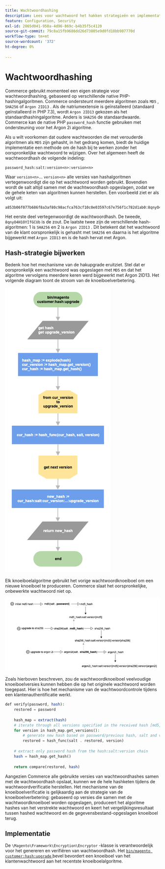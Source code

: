 ```yaml
---
title: Wachtwoordhashing
description: Lees voor wachtwoord het hakken strategieën en implementatie.
feature: Configuration, Security
exl-id: 2865d041-950a-4d96-869c-b4b35f5c4120
source-git-commit: 79c8a15fb9686dd26d73805e9d0fd18bb987770d
workflow-type: tm+mt
source-wordcount: '372'
ht-degree: 0%

---
```


# Wachtwoordhashing

Commerce gebruikt momenteel een eigen strategie voor wachtwoordhashing, gebaseerd op verschillende native PHP-hashingalgoritmen. Commerce ondersteunt meerdere algoritmen zoals `MD5` , `SHA256` of `Argon 2ID13` . Als de natriumextensie is geïnstalleerd (standaard geïnstalleerd in PHP 7.3), wordt `Argon 2ID13` gekozen als het standaardhashingalgoritme. Anders is `SHA256` de standaardwaarde. Commerce kan de native PHP `password_hash` functie gebruiken met ondersteuning voor het Argon 2i algoritme.

Als u wilt voorkomen dat oudere wachtwoorden die met verouderde algoritmen als `MD5` zijn gehasht, in het gedrang komen, biedt de huidige implementatie een methode om de hash bij te werken zonder het oorspronkelijke wachtwoord te wijzigen. Over het algemeen heeft de wachtwoordhash de volgende indeling:

```text
password_hash:salt:version<n>:version<n>
```

Waar `version<n>`... `version<n>` alle versies van hashalgoritmen vertegenwoordigt die op het wachtwoord worden gebruikt. Bovendien wordt de salt altijd samen met de wachtwoordhash opgeslagen, zodat we de gehele keten van algoritmen kunnen herstellen. Een voorbeeld ziet er als volgt uit:

```text
a853b06f077b686f8a3af80c98acfca763cf10c0e03597c67e756f1c782d1ab0:8qnyO4H1OYIfGCUb:1:2
```

Het eerste deel vertegenwoordigt de wachtwoordhash. De tweede, `8qnyO4H1OYIfGCUb` is de zout. De laatste twee zijn de verschillende hash-algoritmen: 1 is `SHA256` en 2 is `Argon 2ID13` . Dit betekent dat het wachtwoord van de klant oorspronkelijk is gehasht met `SHA256` en daarna is het algoritme bijgewerkt met `Argon 2ID13` en is de hash hervat met Argon.

## Hash-strategie bijwerken

Bedenk hoe het mechanisme van de hakupgrade eruitziet. Stel dat er oorspronkelijk een wachtwoord was opgeslagen met `MD5` en dat het algoritme vervolgens meerdere keren werd bijgewerkt met Argon 2ID13. Het volgende diagram toont de stroom van de knoeiboelverbetering.

![ de verbeteringswerkschema van de Hash {](../../assets/configuration/hash-upgrade-algorithm.png)

Elk knoeiboelalgoritme gebruikt het vorige wachtwoordknoeiboel om een nieuwe knoeiboel te produceren. Commerce slaat het oorspronkelijke, onbewerkte wachtwoord niet op.

![ de verbeteringsstrategie van de Hash ](../../assets/configuration/hash-upgrade-strategy.png)

Zoals hierboven beschreven, zou de wachtwoordknoeiboel veelvoudige knoeiboelversies kunnen hebben die op het originele wachtwoord worden toegepast.
Hier is hoe het mechanisme van de wachtwoordcontrole tijdens een klantenauthentificatie werkt.

```php
def verify(password, hash):
    restored = password

    hash_map = extract(hash)
    # iterate through all versions specified in the received hash [md5, sha256, argon2id13]
    for version in hash_map.get_versions():
        # generate new hash based on password/previous hash, salt and version
        restored = hash_func(salt . restored, version)

    # extract only password hash from the hash:salt:version chain
    hash = hash_map.get_hash()

    return compare(restored, hash)
```

Aangezien Commerce alle gebruikte versies van wachtwoordhashes samen met de wachtwoordhash opslaat, kunnen we de hele hashketen tijdens de wachtwoordverificatie herstellen. Het mechanisme van de knoeiboelverificatie is gelijkaardig aan de strategie van de knoeiboelverbetering: gebaseerd op versies die samen met de wachtwoordknoeiboel worden opgeslagen, produceert het algoritme hashes van het verstrekte wachtwoord en keert het vergelijkingsresultaat tussen hashed wachtwoord en de gegevensbestand-opgeslagen knoeiboel terug.

## Implementatie

De `\Magento\Framework\Encryption\Encryptor` -klasse is verantwoordelijk voor het genereren en verifiëren van wachtwoordhash. Het [`bin/magento customer:hash:upgrade` ](https://experienceleague.adobe.com/en/docs/commerce-operations/tools/cli-reference/commerce-on-premises#customerhashupgrade) bevel bevordert een knoeiboel van het klantenwachtwoord aan het recentste knoeiboelalgoritme.
